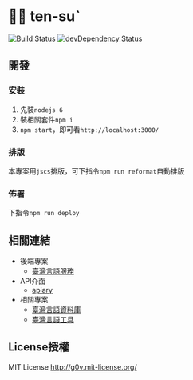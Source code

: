 # 𢯭手 ten-suˋ
[![Build Status](https://travis-ci.org/i3thuan5/ten1su4.svg?branch=master)](https://travis-ci.org/i3thuan5/ten1su4)
[![devDependency Status](https://david-dm.org/i3thuan5/ten1su4/dev-status.svg)](https://david-dm.org/i3thuan5/ten1su4#info=devDependencies)


## 開發
### 安裝
1. 先裝`nodejs 6`
2. 裝相關套件`npm i`
3. `npm start`，即可看`http://localhost:3000/`

### 排版
本專案用`jscs`排版，可下指令`npm run reformat`自動排版

### 佈署
下指令`npm run deploy`


## 相關連結
* 後端專案
  * [臺灣言語服務](https://github.com/sih4sing5hong5/tai5-uan5_gian5-gi2_hok8-bu7)
* API介面
  * [apiary](https://app.apiary.io/tai5uan5gian5gi2hok8bu7/editor)
* 相關專案
  * [臺灣言語資料庫](https://github.com/sih4sing5hong5/tai5-uan5_gian5-gi2_tsu1-liau7-khoo3)
  * [臺灣言語工具](https://github.com/sih4sing5hong5/tai5-uan5_gian5-gi2_kang1-ku7)


## License授權
MIT License <http://g0v.mit-license.org/>
